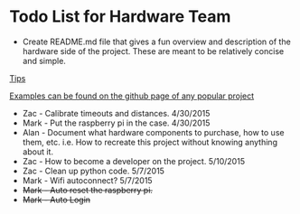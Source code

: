 Todo List for Hardware Team
===========================
- Create README.md file that gives a fun overview and description of the
hardware side of the project.  These are meant to be relatively concise and
simple.

[Tips](http://stackoverflow.com/questions/2304863/how-to-write-a-good-readme)

[Examples can be found on the github page of any popular project](https://github.com/muan/github-gmail)

- Zac - Calibrate timeouts and distances. 4/30/2015
- Mark - Put the raspberry pi in the case. 4/30/2015
- Alan - Document what hardware components to purchase, how to use them, etc.
i.e. How to recreate this project without knowing anything about it.
- Zac - How to become a developer on the project. 5/10/2015
- Zac - Clean up python code. 5/7/2015
- Mark - Wifi autoconnect? 5/7/2015
- ~~Mark - Auto reset the raspberry pi.~~
- ~~Mark - Auto Login~~

